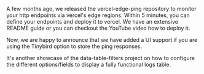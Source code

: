 A few months ago, we released the vercel-edge-ping repository to monitor your http endpoints via vercel's edge regions. Within 5 minutes, you can define your endpoints and deploy it to vercel. We have an extensive README guide or you can checkout the YouTube video how to deploy it.

Now, we are happy to announce that we have added a UI support if you are using the Tinybird option to store the ping responses.

It's another showcase of the data-table-filters project on how to configure the different options/fields to display a fully functional logs table.
